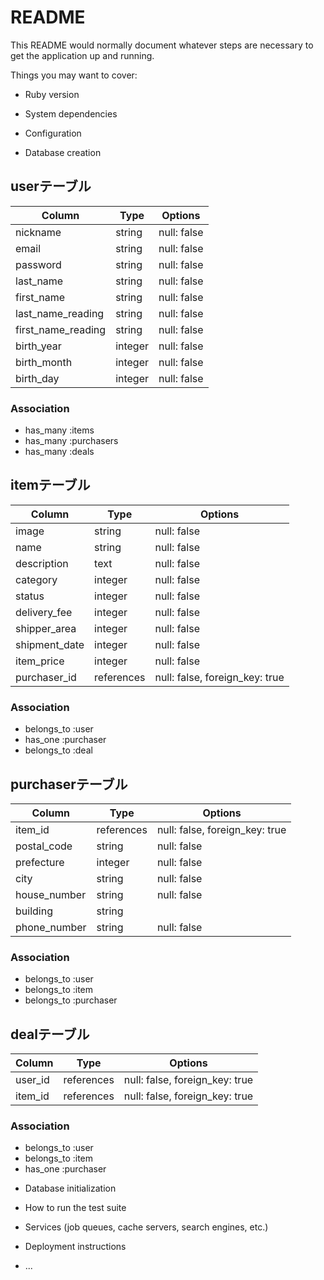 # README

This README would normally document whatever steps are necessary to get the
application up and running.

Things you may want to cover:

* Ruby version

* System dependencies

* Configuration

* Database creation

## userテーブル

| Column             | Type    | Options     |
| ------------------ | ------- | ----------- |
| nickname           | string  | null: false |
| email              | string  | null: false |
| password           | string  | null: false |
| last_name          | string  | null: false |
| first_name         | string  | null: false |
| last_name_reading  | string  | null: false |
| first_name_reading | string  | null: false |
| birth_year         | integer | null: false |
| birth_month        | integer | null: false |
| birth_day          | integer | null: false |

### Association
- has_many :items
- has_many :purchasers
- has_many :deals


## itemテーブル

| Column        | Type       | Options                        |
|---------------|------------|--------------------------------|
| image         | string     | null: false                    |
| name          | string     | null: false                    |
| description   | text       | null: false                    |
| category      | integer    | null: false                    |
| status        | integer    | null: false                    |
| delivery_fee  | integer    | null: false                    |
| shipper_area  | integer    | null: false                    |
| shipment_date | integer    | null: false                    |
| item_price    | integer    | null: false                    |
| purchaser_id  | references | null: false, foreign_key: true |

### Association
- belongs_to :user
- has_one    :purchaser
- belongs_to :deal


## purchaserテーブル

| Column       | Type       | Options                        |
|--------------|------------|--------------------------------|
| item_id      | references | null: false, foreign_key: true |
| postal_code  | string     | null: false                    |
| prefecture   | integer    | null: false                    |
| city         | string     | null: false                    |
| house_number | string     | null: false                    |
| building     | string     |                                |
| phone_number | string     | null: false                    |

### Association
- belongs_to :user
- belongs_to :item
- belongs_to :purchaser



## dealテーブル

| Column          | Type       | Options                        |
|-----------------|------------|--------------------------------|
| user_id         | references | null: false, foreign_key: true |
| item_id         | references | null: false, foreign_key: true |

### Association
- belongs_to :user
- belongs_to :item
- has_one    :purchaser


* Database initialization

* How to run the test suite

* Services (job queues, cache servers, search engines, etc.)

* Deployment instructions

* ...
